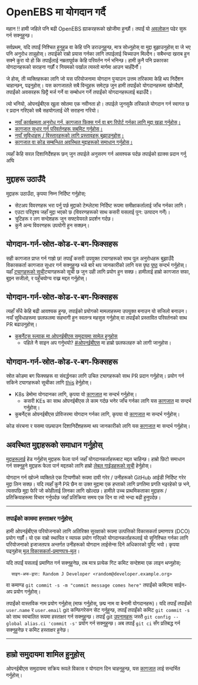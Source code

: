# OpenEBS मा योगदान गर्दै

महान !! हामी जहिले पनि बढी OpenEBS ह्याकरहरूको खोजीमा हुन्छौं। तपाईं यो [अवलोकन](./contribute/design/README.md) पढेर सुरू गर्न सक्नुहुन्छ।

सर्वप्रथम, यदि तपाईं निश्चित हुनुहुन्न वा केहि पनि डराउनुहुन्छ, मात्र सोध्नुहोस् वा मुद्दा बुझाउनुहोस् वा जे भए पनि अनुरोध तान्नुहोस्। तपाईको राम्रो प्रयास गर्नका लागि तपाईलाई चिच्याउन मिल्दैन। सबैभन्दा खराब हुन सक्ने कुरा यो हो कि तपाईंलाई नम्रतापूर्वक केहि परिवर्तन गर्न भनिन्छ। हामी कुनै पनि प्रकारका योगदानहरूको सराहना गर्छौं र नियमको पर्खाल त्यस्तो मार्गमा आउन चाहँदैनौं।

जे होस्, ती व्यक्तिहरूका लागि जो यस परियोजनामा ​​योगदान पुर्‍याउन उत्तम तरिकामा केहि थप निर्देशन चाहान्छन्, पढ्नुहोस्। यस कागजातले सबै विन्दुहरू समेट्छ जुन हामी तपाईंको योगदानहरूमा खोज्दैछौं, तपाईंको अवसरहरू छिट्टै मर्ज गर्ने वा सम्बोधन गर्ने तपाईंको योगदानहरूलाई बढाउँदै।

त्यो भनियो, ओपनईबीएस खुला स्रोतमा एक नवीनता हो। तपाईले जुनसुकै तरिकाले योगदान गर्न स्वागत छ र प्रदान गरिएको सबै सहयोगलाई धेरै सराहना गरियो।

- [नयाँ कार्यक्षमता अनुरोध गर्न, कागजात फिक्स गर्न वा बग रिपोर्ट गर्नका लागि मुद्दा खडा गर्नुहोस्।](#मुद्दा-उठाउँदै)
- [कागजात सुधार गर्न परिवर्तनहरू सबमिट गर्नुहोस्।](#सबमिट-गर्नुहोस्-परिवर्तन-सुधार-गर्न-कागजात)
- [नयाँ सुविधाहरू / विस्तारहरूको लागि प्रस्तावहरू बुझाउनुहोस्।](#नयाँ-सुविधाहरूको-लागि-प्रस्ताव-बुझाउनुहोस्)
- [कागजात वा कोड सम्बन्धित अवस्थित मुद्दाहरूको समाधान गर्नुहोस्।](#योगदान-गर्न-स्रोत-कोड-र-बग-फिक्सहरू)

त्यहाँ केहि सरल दिशानिर्देशहरू छन् जुन तपाईले अनुसरण गर्न आवश्यक पर्दछ तपाईको ह्याक्स प्रदान गर्नु अघि

## मुद्दाहरू उठाउँदै

मुद्दाहरू उठाउँदा, कृपया निम्न निर्दिष्ट गर्नुहोस्:

- सेटअप विवरणहरू भरा पर्नु पर्छ मुद्दाको टेम्प्लेटमा निर्दिष्ट रूपमा समीक्षाकर्तालाई जाँच गर्नका लागि।
- एउटा परिदृश्य जहाँ मुद्दा भएको छ (विवरणहरूको साथ कसरी यसलाई पुन: उत्पादन गर्ने)।
- त्रुटिहरू र लग सन्देशहरू जुन सफ्टवेयरले प्रदर्शन गर्दछ।
- कुनै अन्य विवरणहरू उपयोगी हुन सक्छन्।

## योगदान-गर्न-स्रोत-कोड-र-बग-फिक्सहरू

सही कागजात प्राप्त गर्न गाह्रो छ! तपाइँ कसरी उपयुक्त ट्यागहरूको साथ पुल अनुरोधहरू बुझाउँदै विकासकर्ता कागजात सुधार गर्न सक्नुहुन्छ भन्ने बारे थप जानकारीको लागि यस पृष्ठ [पृष्ठ](./contribute/CONTRIBUTING-TO-DEVELOPER-DOC.md) सन्दर्भ गर्नुहोस्। यहाँ [ट्यागहरूको सूची](./contribute/labels-of-issues.md)ट्यागहरूको सूची छ जुन उही लागि प्रयोग हुन सक्छ। हामीलाई हाम्रो कागजात सफा, बुझ्न सजीलो, र पहुँचयोग्य राख्न मद्दत गर्नुहोस्।

## योगदान-गर्न-स्रोत-कोड-र-बग-फिक्सहरू

त्यहाँ सँधै केहि बढी आवश्यक हुन्छ, तपाईको प्रयोगको मामलाहरूमा उपयुक्त बनाउन यो सजिलो बनाउन। नयाँ सुविधाहरूमा छलफलमा सहभागी हुन स्वतन्त्र महसुस गर्नुहोस् वा तपाईंको प्रस्तावित परिवर्तनको साथ PR बढाउनुहोस्।

- [कुबर्नेट्स स्ल्याक मा ओपनईबीएस समुदायमा सामेल हुनुहोस्](https://kubernetes.slack.com)
  - पहिले नै साइन अप गर्नुभयो? [#ओपनईबीएस](https://kubernetes.slack.com/messages/openebs/) मा हाम्रो छलफलहरु को लागी जानुहोस।

## योगदान-गर्न-स्रोत-कोड-र-बग-फिक्सहरू

स्रोत कोडमा बग फिक्सहरू वा संवर्द्धनका लागि उचित ट्यागहरूको साथ PR प्रदान गर्नुहोस्। प्रयोग गर्न सकिने ट्यागहरूको सूचीका लागि [this](./contribute/labels-of-issues.md) हेर्नुहोस्।

- K8s डेमोमा योगदानका लागि, कृपया यो [कागजात](./contribute/CONTRIBUTING-TO-K8S-DEMO.md) मा सन्दर्भ गर्नुहोस्।
  - कसरी KEs का साथ ओपनईबीएस ले काम गर्दछ भनेर जाँच गर्नका लागि यस [कागजात](./k8s/README.md) मा सन्दर्भ गर्नुहोस्।
- कुबर्नेट्स ओपनईबीएस प्रोविजरमा योगदान गर्नका लागि, कृपया यो [कागजात](./contribute/CONTRIBUTING-TO-KUBERNETES-OPENEBS-PROVISIONER.md) मा सन्दर्भ गर्नुहोस्।

कोड संरचना र यसमा पछ्याउन दिशानिर्देशहरूमा थप जानकारीको लागि यस [कागजात](./contribute/design/code-structuring.md) मा सन्दर्भ गर्नुहोस्।

## अवस्थित मुद्दाहरूको समाधान गर्नुहोस्

[मुद्दाहरूलाई](https://github.com/openebs/openebs/issues) हेड गर्नुहोस् मुद्दाहरू फेला पार्न जहाँ योगदानकर्ताहरूबाट मद्दत चाहिन्छ। हाम्रो छिटो समाधान गर्न सक्नुहुने मुद्दाहरू फेला पार्न मद्दतको लागि हाम्रो [लेबल गाईडहरूको सूची](./contribute/labels-of-issues.md) हेर्नुहोस्।

योगदान गर्न खोज्ने व्यक्तिले एक टिप्पणीको रूपमा दावी गरेर / उनीहरूको GitHub आईडी निर्दिष्ट गरेर मुद्दा लिन सक्छ। यदि त्यहाँ कुनै PR छैन वा उक्त मुद्दामा एक हप्ताको लागि प्रगतिमा प्रगति भइरहेको छ भने, त्यसपछि मुद्दा फेरि जो कोहीलाई लिनका लागि खोल्दछ। हामीले उच्च प्राथमिकताका मुद्दाहरू / प्रतिक्रियाहरूमा विचार गर्नुपर्दछ जहाँ प्रतिक्रिया समय एक दिन वा त्यो भन्दा बढी हुनुपर्दछ।

---

### तपाईंको काममा हस्ताक्षर गर्नुहोस्

हामी ओपनईबीएस परियोजनाको लागि अतिरिक्त सुरक्षाको रूपमा उत्पत्तिको विकासकर्ता प्रमाणपत्र (DCO) प्रयोग गर्छौं। यो एक राम्रो स्थापित र व्यापक प्रयोग गरिएको योगदानकर्ताहरूलाई यो सुनिश्चित गर्नका लागि परियोजनाको इजाजतपत्र अन्तर्गत उनीहरूको योगदान लाईसेन्स दिने अधिकारको पुष्टि भयो। कृपया पढ्नुहोस् [मूल विकासकर्ता-प्रमाणपत्र-मूल](./contribute/developer-certificate-of-origin)।

यदि तपाईं यसलाई प्रमाणित गर्न सक्नुहुनेछ, तब मात्र प्रत्येक गिट कमिट सन्देशमा एक लाइन थप्नुहोस्:

```
  साइन-अफ-द्वारा: Random J Developer <random@developer.example.org>
```

वा कमाण्ड `git commit -s -m "commit message comes here"` तपाईंको कमिटमा साईन-अप प्रयोग गर्नुहोस्।

तपाईंको वास्तविक नाम प्रयोग गर्नुहोस् (माफ गर्नुहोस्, छद्म नाम वा बेनामी योगदानहरू)। यदि तपाइँ तपाइँको `user.name` र `user.email` git कन्फिगरेसन सेट गर्नुहुन्छ, तपाइँ तपाइँको कमिट `git commit -s` को साथ स्वचालित रूपमा हस्ताक्षर गर्न सक्नुहुन्छ। तपाईं git [उपनामहरू](https://git-scm.com/book/en/v2/Git-Basics-Git-Aliases) जस्तै `git config --global alias.ci 'commit -s'` प्रयोग गर्न सक्नुहुन्छ। अब तपाईं `git ci` सँग प्रतिबद्ध गर्न सक्नुहुनेछ र कमिट हस्ताक्षर हुनेछ।

---

## हाम्रो समुदायमा शामिल हुनुहोस्

ओपनईबीएस समुदायमा सक्रिय रूपले विकास र योगदान दिन चाहनुहुन्छ, यस [कागजात](./community/README.md) लाई सन्दर्भित गर्नुहोस्।
